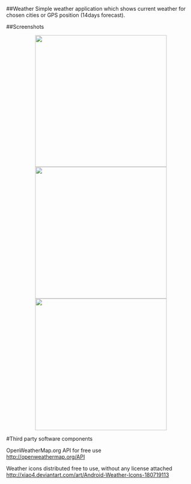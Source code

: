 ##Weather
Simple weather application which shows current weather for chosen cities or GPS position (14days forecast).

##Screenshots
<p>
  <center>
    <img src="http://i.imgur.com/Dp8ecxq.png" height="350" align="center" />
    <img src="http://i.imgur.com/7q9hAru.png" height="350" align="center" />
    <img src="http://i.imgur.com/O2oegAP.png" height="350" align="center" />
  </center>
</p>

#Third party software components

OpenWeatherMap.org API for free use
<br />
http://openweathermap.org/API

Weather icons distributed free to use, without any license attached
<br />
http://xiao4.deviantart.com/art/Android-Weather-Icons-180719113
